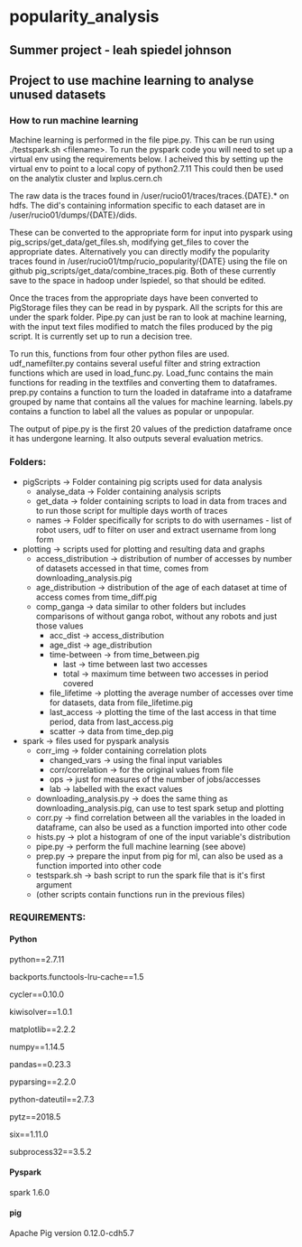 # popularity\_analysis
## Summer project - leah spiedel johnson


## Project to use machine learning to analyse unused datasets

### How to run machine learning
Machine learning is performed in the file pipe.py. This can be run using ./testspark.sh \<filename\>.
To run the pyspark code you will need to set up a virtual env using the requirements below. I acheived this by setting up the virtual env to point to a local copy of python2.7.11 This could then be used on the analytix cluster and lxplus.cern.ch

The raw data is the traces found in /user/rucio01/traces/traces.{DATE}.\* on hdfs. The did's containing information specific to each dataset are in /user/rucio01/dumps/{DATE}/dids.

These can be converted to the appropriate form for input into pyspark using pig\_scrips/get\_data/get\_files.sh, modifying get\_files to cover the appropriate dates. Alternatively you can directly modify the popularity traces found in /user/rucio01/tmp/rucio\_popularity/{DATE} using the file on github pig\_scripts/get\_data/combine\_traces.pig. Both of these currently save to the space in hadoop under lspiedel, so that should be edited.

Once the traces from the appropriate days have been converted to PigStorage files they can be read in by pyspark. All the scripts for this are under the spark folder. Pipe.py can just be ran to look at machine learning, with the input text files modified to match the files produced by the pig script. It is currently set up to run a decision tree.

To run this, functions from four other python files are used. udf\_namefilter.py contains several useful filter and string extraction functions which are used in load\_func.py. Load\_func contains the main functions for reading in the textfiles and converting them to dataframes. prep.py contains a function to turn the loaded in dataframe into a dataframe grouped by name that contains all the values for machine learning. labels.py contains a function to label all the values as popular or unpopular.

The output of pipe.py is the first 20 values of the prediction dataframe once it has undergone learning. It also outputs several evaluation metrics.
 

### Folders:
* pigScripts -> Folder containing pig scripts used for data analysis
  * analyse\_data -> Folder containing analysis scripts
  * get\_data -> folder containing scripts to load in data from traces and to run those script for multiple days worth of traces
  * names -> Folder specifically for scripts to do with usernames - list of robot users, udf to filter on user and extract username from long form
* plotting -> scripts used for plotting and resulting data and graphs
  * access\_distribution -> distribution of number of accesses by number of datasets accessed in that time, comes from downloading\_analysis.pig
  * age\_distribution -> distribution of the age of each dataset at time of access comes from time\_diff.pig
  * comp\_ganga -> data similar to other folders but includes comparisons of without ganga robot, without any robots and just those values
    * acc\_dist -> access\_distribution
    * age\_dist -> age\_distribution
    * time\-between -> from time\_between.pig
      * last -> time between last two accesses
      * total -> maximum time between two accesses in period covered
    * file\_lifetime -> plotting the average number of accesses over time for datasets, data from file\_lifetime.pig
    * last\_access  -> plotting the time of the last access in that time period, data from last\_access.pig
    * scatter -> data from time\_dep.pig
* spark -> files used for pyspark analysis
   * corr\_img -> folder containing correlation plots
     * changed\_vars -> using the final input variables
     * corr/correlation -> for the original values from file 
     * ops -> just for measures of the number of jobs/accesses
     * lab -> labelled with the exact values
   * downloading\_analysis.py -> does the same thing as downloading\_analysis.pig, can use to test spark setup and plotting
   * corr.py -> find correlation between all the variables in the loaded in dataframe, can also be used as a function imported into other code 
   * hists.py -> plot a histogram of one of the input variable's distribution
   * pipe.py -> perform the full machine learning (see above)
   * prep.py -> prepare the input from pig for ml, can also be used as a function imported into other code
   * testspark.sh -> bash script to run the spark file that is it's first argument
   * (other scripts contain functions run in the previous files)


### REQUIREMENTS:
#### Python
python==2.7.11

backports.functools-lru-cache==1.5

cycler==0.10.0

kiwisolver==1.0.1

matplotlib==2.2.2

numpy==1.14.5

pandas==0.23.3

pyparsing==2.2.0

python-dateutil==2.7.3

pytz==2018.5

six==1.11.0

subprocess32==3.5.2

#### Pyspark
spark 1.6.0
#### pig 
Apache Pig version 0.12.0-cdh5.7
